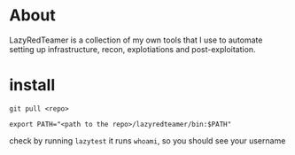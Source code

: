 # About
LazyRedTeamer is a collection of my own tools that I use to automate setting up infrastructure, recon, explotiations and post-exploitation. 

# install
`git pull <repo>`


`export PATH="<path to the repo>/lazyredteamer/bin:$PATH"`

check by running `lazytest` it runs `whoami`, so you should see your username

